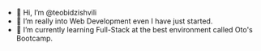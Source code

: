 - 👋 Hi, I’m @teobidzishvili
- 👀 I’m really into Web Development even I have just started.
- 🌱 I’m currently learning Full-Stack at the best environment called Oto's Bootcamp.

<!---
teobidzishvili/teobidzishvili is a ✨ special ✨ repository because its `README.md` (this file) appears on your GitHub profile.
You can click the Preview link to take a look at your changes.
--->
